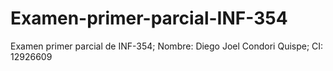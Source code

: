 # Examen-primer-parcial-INF-354
Examen primer parcial de INF-354; Nombre: Diego Joel Condori Quispe; CI: 12926609
